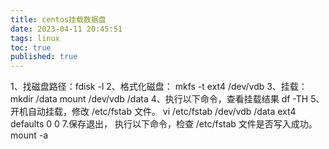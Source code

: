 ```yaml
---
title: centos挂载数据盘
date: 2023-04-11 20:45:51
tags: linux
toc: true
published: true
---
```


1、找磁盘路径：fdisk -l
2、格式化磁盘： mkfs -t ext4 /dev/vdb
3、挂载：
mkdir /data
mount /dev/vdb /data
4、执行以下命令，查看挂载结果
df -TH
5、开机自动挂载，修改 /etc/fstab 文件。
vi /etc/fstab
/dev/vdb /data   ext4 defaults     0   0
7.保存退出， 执行以下命令，检查 /etc/fstab 文件是否写入成功。
mount -a